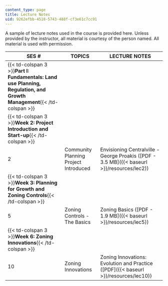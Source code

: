 ```yaml
---
content_type: page
title: Lecture Notes
uid: 9262efbb-4518-5743-488f-cf3e61c7cc91
---
```


A sample of lecture notes used in the course is provided here. Unless provided by the instructor, all material is courtesy of the person named. All material is used with permission.

| SES # | TOPICS | LECTURE NOTES |
| --- | --- | --- |
| {{< td-colspan 3 >}}**Part I: Fundamentals: Land use Planning, Regulation, and Growth Management**{{< /td-colspan >}} |||
| {{< td-colspan 3 >}}**Week 2: Project Introduction and Start-up**{{< /td-colspan >}} |||
| 2 | Community Planning Project Introduced | Envisioning Centralville - George Proakis ([PDF - 3.5 MB]({{< baseurl >}}/resources/lec2)) |
| {{< td-colspan 3 >}}**Week 3: Planning for Growth and Zoning Controls**{{< /td-colspan >}} |||
| 5 | Zoning Controls - The Basics | Zoning Basics ([PDF - 1.9 MB]({{< baseurl >}}/resources/lec5)) |
| {{< td-colspan 3 >}}**Week 6: Zoning Innovations**{{< /td-colspan >}} |||
| 10 | Zoning Innovations | Zoning Innovations: Evolution and Practice ([PDF]({{< baseurl >}}/resources/lec10))